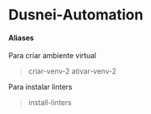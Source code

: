 # Dusnei-Automation


#### Aliases
Para criar ambiente virtual 
> criar-venv-2
> ativar-venv-2

Para instalar linters
> install-linters